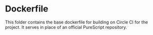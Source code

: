 # Dockerfile

This folder contains the base dockerfile for building on Circle CI for the
project. It serves in place of an official PureScript repository.
